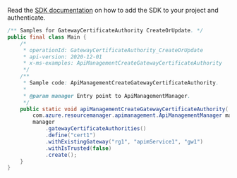 Read the [SDK documentation](https://github.com/Azure/azure-sdk-for-java/blob/azure-resourcemanager-apimanagement_1.0.0-beta.2/sdk/apimanagement/azure-resourcemanager-apimanagement/README.md) on how to add the SDK to your project and authenticate.

```java
/** Samples for GatewayCertificateAuthority CreateOrUpdate. */
public final class Main {
    /*
     * operationId: GatewayCertificateAuthority_CreateOrUpdate
     * api-version: 2020-12-01
     * x-ms-examples: ApiManagementCreateGatewayCertificateAuthority
     */
    /**
     * Sample code: ApiManagementCreateGatewayCertificateAuthority.
     *
     * @param manager Entry point to ApiManagementManager.
     */
    public static void apiManagementCreateGatewayCertificateAuthority(
        com.azure.resourcemanager.apimanagement.ApiManagementManager manager) {
        manager
            .gatewayCertificateAuthorities()
            .define("cert1")
            .withExistingGateway("rg1", "apimService1", "gw1")
            .withIsTrusted(false)
            .create();
    }
}
```
